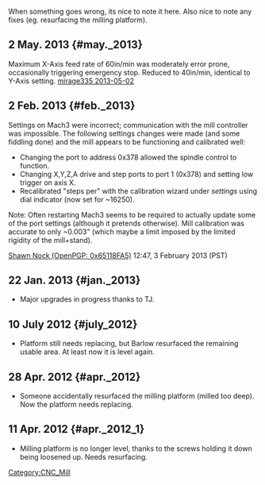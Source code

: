 When something goes wrong, its nice to note it here. Also nice to note
any fixes (eg. resurfacing the milling platform).

## 2 May. 2013 {#may._2013}

Maximum X-Axis feed rate of 60in/min was moderately error prone,
occasionally triggering emergency stop. Reduced to 40in/min, identical
to Y-Axis setting. [mirage335 2013-05-02](User:mirage335)

## 2 Feb. 2013 {#feb._2013}

Settings on Mach3 were incorrect; communication with the mill controller
was impossible. The following settings changes were made (and some
fiddling done) and the mill appears to be functioning and calibrated
well:

-   Changing the port to address 0x378 allowed the spindle control to
    function.
-   Changing X,Y,Z,A drive and step ports to port 1 (0x378) and setting
    low trigger on axis X.
-   Recalibrated "steps per" with the calibration wizard under
    *settings* using dial indicator (now set for \~16250).

Note: Often restarting Mach3 seems to be required to actually update
some of the port settings (although it pretends otherwise). Mill
calibration was accurate to only \~0.003" (which maybe a limit imposed
by the limited rigidity of the mill+stand).

[Shawn Nock (OpenPGP: 0x65118FA5)](User:Nock) 12:47, 3
February 2013 (PST)

## 22 Jan. 2013 {#jan._2013}

-   Major upgrades in progress thanks to TJ.

## 10 July 2012 {#july_2012}

-   Platform still needs replacing, but Barlow resurfaced the remaining
    usable area. At least now it is level again.

## 28 Apr. 2012 {#apr._2012}

-   Someone accidentally resurfaced the milling platform (milled too
    deep). Now the platform needs replacing.

## 11 Apr. 2012 {#apr._2012_1}

-   Milling platform is no longer level, thanks to the screws holding it
    down being loosened up. Needs resurfacing.

[Category:CNC_Mill](Category:CNC_Mill)
